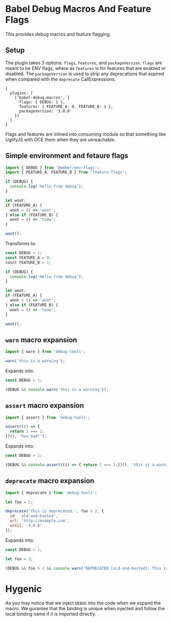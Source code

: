 # Babel Debug Macros And Feature Flags

This provides debug macros and feature flagging.

## Setup

The plugin takes 3 options: `flags`, `features`, and `packageVersion`. `flags` are meant to be ENV flags, where as `features` is for features that are enabled or disabled. The `packageVersion` is used to strip any deprecations that expired when compared with the `deprecate` CallExpressions.

```
{
  plugins: [
    ['babel-debug-macros', {
      flags: { DEBUG: 1 },
      features: { FEATURE_A: 0, FEATURE_B: 1 },
      packageVersion: '3.0.0'
    }]
  ]
}
```

Flags and features are inlined into consuming module so that something like UglifyJS with DCE them when they are unreachable.

## Simple environment and fetaure flags

```javascript
import { DEBUG } from '@ember/env-flags';
import { FEATURE_A, FEATURE_B } from 'feature-flags';

if (DEBUG) {
  console.log('Hello from debug');
}

let woot;
if (FEATURE_A) {
  woot = () => 'woot';
} else if (FEATURE_B) {
  woot = () => 'toow';
}

woot();
```

Transforms to:

```javascript
const DEBUG = 1;
const FEATURE_A = 0;
cosnt FEATURE_B = 1;

if (DEBUG) {
  console.log('Hello from debug');
}

let woot;
if (FEATURE_A) {
  woot = () => 'woot';
} else if (FEATURE_B) {
  woot = () => 'toow';
}

woot();
```

## `warn` macro expansion

```javascript
import { warn } from 'debug-tools';

warn('this is a warning');
```

Expands into:

```javascript
const DEBUG = 1;

(DEBUG && console.warn('this is a warning'));
```

## `assert` macro expansion

```javascript
import { assert } from 'debug-tools';

assert((() => {
  return 1 === 1;
})(), 'You bad!');
```

Expands into:

```javascript
const DEBUG = 1;

(DEBUG && console.assert((() => { return 1 === 1;})(), 'this is a warning'));
```

## `deprecate` macro expansion

```javascript
import { deprecate } from 'debug-tools';

let foo = 2;

deprecate('This is deprecated.', foo % 2, {
  id: 'old-and-busted',
  url: 'http://example.com',
  until: '4.0.0'
});
```

Expands into:

```javascript
const DEBUG = 1;

let foo = 2;

(DEBUG && foo % 2 && console.warn('DEPRECATED [old-and-busted]: This is deprecated. Will be removed in 4.0.0. Please see http://example.com for more details.'));
```

# Hygenic

As you may notice that we inject `DEBUG` into the code when we expand the macro. We gurantee that the binding is unique when injected and follow the local binding name if it is imported directly.